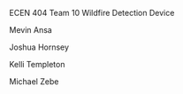 ECEN 404 Team 10 Wildfire Detection Device

Mevin Ansa

Joshua Hornsey

Kelli Templeton 

Michael Zebe
